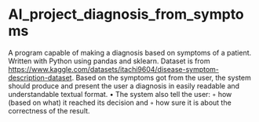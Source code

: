 # AI_project_diagnosis_from_symptoms
A program capable of making a diagnosis based on symptoms of a patient. Written with Python using pandas and sklearn. Dataset is from https://www.kaggle.com/datasets/itachi9604/disease-symptom-description-dataset. 
Based on the symptoms got from the user, the system should produce and present the user a diagnosis in easily readable and understandable textual format.
•	The system also tell the user:
◦	how (based on what) it reached its decision and
◦	how sure it is about the correctness of the result.
